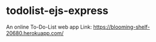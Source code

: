 # todolist-ejs-express
An online To-Do-List web app
Link: https://blooming-shelf-20680.herokuapp.com/
